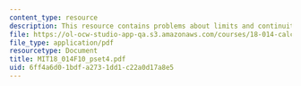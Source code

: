 ```yaml
---
content_type: resource
description: This resource contains problems about limits and continuity.
file: https://ol-ocw-studio-app-qa.s3.amazonaws.com/courses/18-014-calculus-with-theory-fall-2010/6ff4a6d01bdfa2731dd1c22a0d17a8e5_MIT18_014F10_pset4.pdf
file_type: application/pdf
resourcetype: Document
title: MIT18_014F10_pset4.pdf
uid: 6ff4a6d0-1bdf-a273-1dd1-c22a0d17a8e5
---
```

